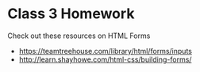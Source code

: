 # Class 3 Homework

Check out these resources on HTML Forms
- https://teamtreehouse.com/library/html/forms/inputs
- http://learn.shayhowe.com/html-css/building-forms/